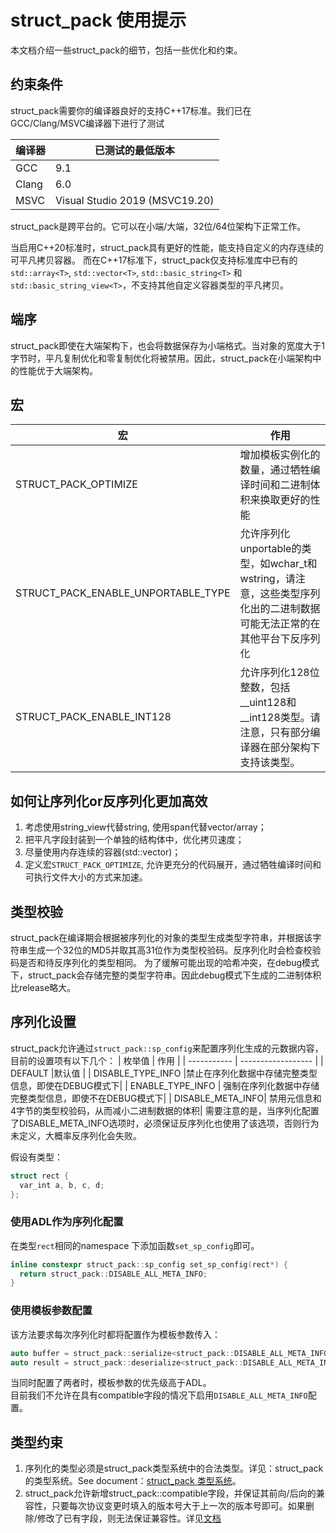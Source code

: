# struct_pack 使用提示
本文档介绍一些struct_pack的细节，包括一些优化和约束。
## 约束条件

struct_pack需要你的编译器良好的支持C++17标准。我们已在GCC/Clang/MSVC编译器下进行了测试

| 编译器      | 已测试的最低版本    | 
| ----------- | ------------------   |
| GCC         | 9.1                               |
| Clang       | 6.0                               |
| MSVC        | Visual Studio 2019 (MSVC19.20)    |

struct_pack是跨平台的。它可以在小端/大端，32位/64位架构下正常工作。

当启用C++20标准时，struct_pack具有更好的性能，能支持自定义的内存连续的可平凡拷贝容器。
而在C++17标准下，struct_pack仅支持标准库中已有的`std::array<T>`, `std::vector<T>`, `std::basic_string<T>` 和 `std::basic_string_view<T>`，不支持其他自定义容器类型的平凡拷贝。

## 端序

struct_pack即使在大端架构下，也会将数据保存为小端格式。当对象的宽度大于1字节时，平凡复制优化和零复制优化将被禁用。因此，struct_pack在小端架构中的性能优于大端架构。

## 宏
| 宏      | 作用 |
| ----------- | ------------------ |
| STRUCT_PACK_OPTIMIZE               |增加模板实例化的数量，通过牺牲编译时间和二进制体积来换取更好的性能    |
|STRUCT_PACK_ENABLE_UNPORTABLE_TYPE |允许序列化unportable的类型，如wchar_t和wstring，请注意，这些类型序列化出的二进制数据可能无法正常的在其他平台下反序列化|
| STRUCT_PACK_ENABLE_INT128 | 允许序列化128位整数，包括__uint128和__int128类型。请注意，只有部分编译器在部分架构下支持该类型。
## 如何让序列化or反序列化更加高效
1. 考虑使用string_view代替string, 使用span代替vector/array；
2. 把平凡字段封装到一个单独的结构体中，优化拷贝速度；
3. 尽量使用内存连续的容器(std::vector)；
4. 定义宏`STRUCT_PACK_OPTIMIZE`, 允许更充分的代码展开，通过牺牲编译时间和可执行文件大小的方式来加速。
##  类型校验
struct_pack在编译期会根据被序列化的对象的类型生成类型字符串，并根据该字符串生成一个32位的MD5并取其高31位作为类型校验码。反序列化时会检查校验码是否和待反序列化的类型相同。
为了缓解可能出现的哈希冲突，在debug模式下，struct_pack会存储完整的类型字符串。因此debug模式下生成的二进制体积比release略大。
##  序列化设置
struct_pack允许通过`struct_pack::sp_config`来配置序列化生成的元数据内容，目前的设置项有以下几个：
| 枚举值      | 作用 |
| ----------- | ------------------ |
| DEFAULT               |默认值          |
| DISABLE_TYPE_INFO  |禁止在序列化数据中存储完整类型信息，即使在DEBUG模式下|
| ENABLE_TYPE_INFO | 强制在序列化数据中存储完整类型信息，即使不在DEBUG模式下|
| DISABLE_META_INFO| 禁用元信息和4字节的类型校验码，从而减小二进制数据的体积|
需要注意的是，当序列化配置了DISABLE_META_INFO选项时，必须保证反序列化也使用了该选项，否则行为未定义，大概率反序列化会失败。

假设有类型：
```cpp
struct rect {
  var_int a, b, c, d;
};
```

### 使用ADL作为序列化配置

在类型`rect`相同的namespace 下添加函数`set_sp_config`即可。

```cpp
inline constexpr struct_pack::sp_config set_sp_config(rect*) {
  return struct_pack::DISABLE_ALL_META_INFO;
}
```

### 使用模板参数配置

该方法要求每次序列化时都将配置作为模板参数传入：

```cpp
auto buffer = struct_pack::serialize<struct_pack::DISABLE_ALL_META_INFO>(rect{});
auto result = struct_pack::deserialize<struct_pack::DISABLE_ALL_META_INFO,rect>(buffer);
```

当同时配置了两者时，模板参数的优先级高于ADL。      
目前我们不允许在具有compatible字段的情况下启用`DISABLE_ALL_META_INFO`配置。

##  类型约束

1. 序列化的类型必须是struct_pack类型系统中的合法类型。详见：struct_pack的类型系统。See document：[struct_pack 类型系统](https://alibaba.github.io/yalantinglibs/zh/struct_pack/struct_pack_type_system.html)。
2. struct_pack允许新增struct_pack::compatible字段，并保证其前向/后向的兼容性，只要每次协议变更时填入的版本号大于上一次的版本号即可。如果删除/修改了已有字段，则无法保证兼容性。详见[文档](https://alibaba.github.io/yalantinglibs/zh/struct_pack/struct_pack_type_system.html#%E5%85%BC%E5%AE%B9%E7%B1%BB%E5%9E%8B)

